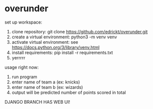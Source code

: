 # overunder
set up workspace:
1. clone repository: git clone https://github.com/edrickt/overunder.git
2. create a virtual environment: python3 -m venv venv
3. activate virtual environment: see https://docs.python.org/3/library/venv.html
4. install requirements: pip install -r requirements.txt
5. yerrrrr

usage right now:
1. run program
2. enter name of team a (ex: knicks)
3. enter name of team b (ex: wizards)
4. output will be predicted number of points scored in total

DJANGO BRANCH HAS WEB UI!
